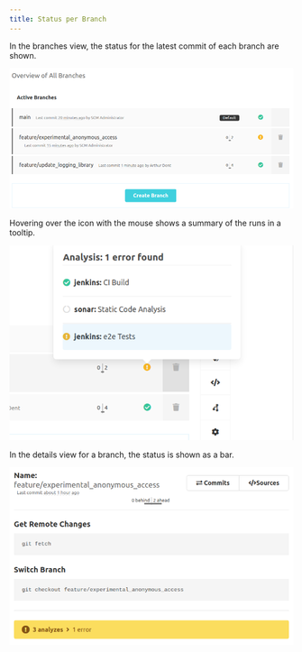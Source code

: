 ```yaml
---
title: Status per Branch
---
```

In the branches view, the status for the latest commit of each branch are shown.

![Status Branches](assets/status-branches.png)

Hovering over the icon with the mouse shows a summary of the runs in a tooltip.

![Status Branches with hover](assets/status-branch-hover.png)

In the details view for a branch, the status is shown as a bar.

![Status in the Branch Details](assets/status-branch-details.png)
